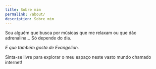 ```yaml
---
title: Sobre mim
permalink: /about/
description: Sobre mim
---
```


Sou alguém que busca por músicas que me relaxam ou que dão adrenalina…
Só depende do dia.

_E que também gosta de Evangelion._

Sinta-se livre para explorar o meu espaço neste vasto mundo chamado internet!

